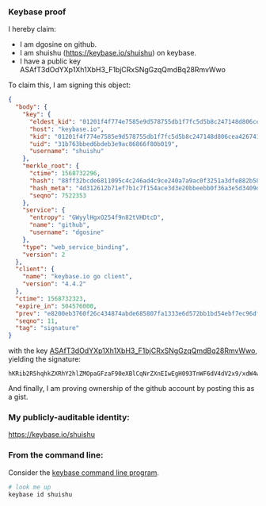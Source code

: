 ### Keybase proof

I hereby claim:

  * I am dgosine on github.
  * I am shuishu (https://keybase.io/shuishu) on keybase.
  * I have a public key ASAfT3dOdYXp1Xh1XbH3_F1bjCRxSNgGzqQmdBq28RmvWwo

To claim this, I am signing this object:

```json
{
  "body": {
    "key": {
      "eldest_kid": "01201f4f774e7585e9d578755db1f7fc5d5b8c247148d806cea426741ab6f119af5b0a",
      "host": "keybase.io",
      "kid": "01201f4f774e7585e9d578755db1f7fc5d5b8c247148d806cea426741ab6f119af5b0a",
      "uid": "31b763bbed6bdeb3e9ac86866f80b019",
      "username": "shuishu"
    },
    "merkle_root": {
      "ctime": 1568732296,
      "hash": "88ff32bcde6811095c4c246ad4c9ce240a7a9ac0f3251a3dfe882b58fa09cc4bdf97d8490170ba887549387a03460c0ae578f13bf707011b1820cc0be415530d",
      "hash_meta": "4d312612b71ef7b1c7f154ace3d3e20bbeebb0f36a3e5d3409d0139c757ecca2",
      "seqno": 7522353
    },
    "service": {
      "entropy": "GWyylHgxO254f9n82tVHDtcD",
      "name": "github",
      "username": "dgosine"
    },
    "type": "web_service_binding",
    "version": 2
  },
  "client": {
    "name": "keybase.io go client",
    "version": "4.4.2"
  },
  "ctime": 1568732323,
  "expire_in": 504576000,
  "prev": "e8200eb3760f26c434874abde685807fa1333e6d572bb1bd54ebf7ec96df838b",
  "seqno": 11,
  "tag": "signature"
}
```

with the key [ASAfT3dOdYXp1Xh1XbH3_F1bjCRxSNgGzqQmdBq28RmvWwo](https://keybase.io/shuishu), yielding the signature:

```
hKRib2R5hqhkZXRhY2hlZMOpaGFzaF90eXBlCqNrZXnEIwEgH093TnWF6dV4dV2x9/xdW4wkcUjYBs6kJnQatvEZr1sKp3BheWxvYWTESpcCC8Qg6CAOs3YPJsQ0h0q95oWAf6EzPm1XK7G9VOv37Jbfg4vEIInUUcutSFk1HofFTSfVklPG+fqdLibcHffuA2JrnGSDAgHCo3NpZ8RAOVfEDLL4PzO0NIdGi8dqOdVEM7u+XwKLfxpZ9uZGZDc2VnF3aeoYePoI1Zgva7ZyxyFUY5dP54ePH/9QiAgMBqhzaWdfdHlwZSCkaGFzaIKkdHlwZQildmFsdWXEIE12xHN7ST0WS7fvIn+yyF/QNiDlGtcCX7aBqsFo+jDso3RhZ80CAqd2ZXJzaW9uAQ==

```

And finally, I am proving ownership of the github account by posting this as a gist.

### My publicly-auditable identity:

https://keybase.io/shuishu

### From the command line:

Consider the [keybase command line program](https://keybase.io/download).

```bash
# look me up
keybase id shuishu
```
